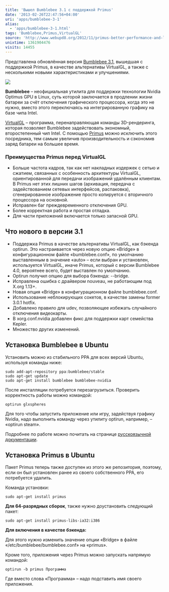 ```yaml
---
title: 'Вышел Bumblebee 3.1 с поддержкой Primus'
date: '2013-02-26T22:47:56+04:00'
uri: 'apps/bumblebee-3-1'
alias: 
  - 'apps/bumblebee-3-1.html'
tags: 'Bumblebee,Primus,VirtualGL'
source: 'http://www.webupd8.org/2012/11/primus-better-performance-and-less.html'
unixtime: 1361904476
visits: 14455
---
```

Представлена обновлённая версия [Bumblebee 3.1](http://www.bumblebee-project.org/), вышедшая с поддержкой Primus, в качестве альтернативы VirtualGL, а также с несколькими новыми характеристиками и улучшениями.

![](img/2013/02/26/22-00/nvidia-optimus-5757103083-o.jpg)

**Bumblebee** – неофициальная утилита для поддержки технологии Nvidia Optimus GPU в Linux, суть которой заключается в продлении жизни батареи за счёт отключения графического процессора, когда это не нужно, вместо этого переключаясь на интегрированную графику на базе чипа Intel.

[VirtualGL](http://ru.wikipedia.org/wiki/VirtualGL) – программа, перенаправляющая команды 3D-рендеринга, которая позволяет Bumblebee задействовать экономный, второстепенный чип Intel. С помощью [Primus](https://github.com/amonakov/primus) можно исключить этого посредника, тем самым увеличив производительность и сэкономив заряд батареи на большее время.

### Преимущества Primus перед VirtualGL

*   Больше частота кадров, так как нет накладных издержек с сетью и сжатием, связанных с особенность архитектуры VirtualGL, ориентированной для передачи изображений удалённым клиентам. В Primus нет этих лишних шагов (архивация, передача с задействованием сетевых интерфейсов, распаковка), сгенерированное изображение просто копируется с вторичного процессора на основной.
*   Исправлен баг преждевременного отключения GPU.
*   Более корректная работа и простая отладка.
*   Для части приложений включается только запасной GPU.

## Что нового в версии 3.1

*   Поддержка Primus в качестве альтернативы VirtualGL, как бэкенда optirun. Это настраивается через новую опцию «Bridge» в конфигурационном файле «bumblebee.conf», по умолчанию выставленным в значение «auto» – если выбран и установлен, используется VirtualGL, иначе Primus, который с версии Bumblebee 4.0, вероятнее всего, будет выставлен по умолчанию.
*   Optirun получил опцию для выбора бэкенда: --bridge.
*   Исправлена ошибка с драйвером nouveau, не работающим под X.org 1.13+.
*   Новая опция «Bridge» в конфигурационном файле bumblebee.conf.
*   Использование неблокирующих сокетов, в качестве замены former 3.0.1 hotfix.
*   Добавлено правило для udev, позволяющее избежать случайного отключения видеокарты.
*   В xorg.conf.nvidia добавлен фикс для поддержки карт семейства Kepler.
*   Множество других изменений.

## Установка Bumblebee в Ubuntu

Установить можно из стабильного PPA для всех версий Ubuntu, используя команды ниже:

```
sudo add-apt-repository ppa:bumblebee/stable
sudo apt-get update
sudo apt-get install bumblebee bumblebee-nvidia
```

После инсталляции потребуется перезагрузиться. Проверить корректность работы можно командой:

```
optirun glxspheres
```

Для того чтобы запустить приложение или игру, задействуя графику Nvidia, надо выполнить команду через утилиту optirun, например, – «optirun steam».

Подробнее по работе можно почитать на странице [русскоязычной документации](http://help.ubuntu.name/wiki/bumblebee).

## Установка Primus в Ubuntu

Пакет Primus теперь также доступен из этого же репозитория, поэтому, если он был установлен ранее из своего собственного PPA, его потребуется удалить.

Команда установки:

```
sudo apt-get install primus
```

**Для 64-разрядных сборок**, также нужно доустановить следующий пакет:

```
sudo apt-get install primus-libs-ia32:i386
```

**Для включения в качестве бэкенда:**

Для этого нужно изменить значение опции «Bridge» в файле «/etc/bumblebee/bumblebee.conf» на «primus».

Кроме того, приложения через Primus можно запускать напрямую командой:

```
optirun -b primus Программа
```

Где вместо слова «Программа» – надо подставить имя своего приложения.
